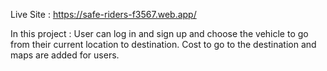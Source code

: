 Live Site :  https://safe-riders-f3567.web.app/



In this project : User can log in and sign up and choose the vehicle to go from their current location to destination. Cost to go to the destination and maps are added for users.
